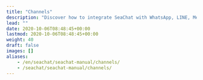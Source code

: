 ```yaml
---
title: "Channels"
description: "Discover how to integrate SeaChat with WhatsApp, LINE, Messenger, and your website, enhancing multi-channel communication."
lead: ""
date: 2020-10-06T08:48:45+00:00
lastmod: 2020-10-06T08:48:45+00:00
weight: 40
draft: false
images: []
aliases:
    - /en/seachat/seachat-manual/channels/
    - /seachat/seachat-manual/channels/
---
```

